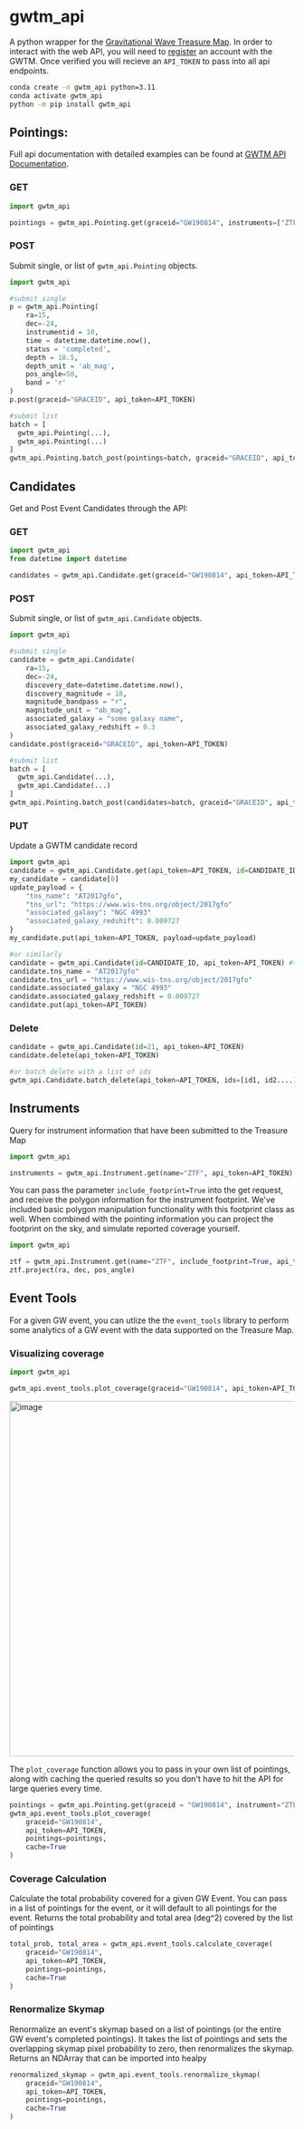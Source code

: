 # gwtm_api

A python wrapper for the [Gravitational Wave Treasure Map](http://treasuremap.space).
In order to interact with the web API, you will need to [register](http://treasuremap.space/register) an account with the GWTM. Once verified you will recieve an `API_TOKEN` to pass into all api endpoints.

```bash
conda create -n gwtm_api python=3.11
conda activate gwtm_api
python -m pip install gwtm_api
```


## Pointings:
Full api documentation with detailed examples can be found at [GWTM API Documentation](http://treasuremap.space/documentation).
### GET
```python
import gwtm_api

pointings = gwtm_api.Pointing.get(graceid="GW190814", instruments=["ZTF"], api_token=API_TOKEN)
```

### POST
Submit single, or list of `gwtm_api.Pointing` objects.
```python
import gwtm_api

#submit single
p = gwtm_api.Pointing(
    ra=15,
    dec=-24,
    instrumentid = 10,
    time = datetime.datetime.now(),
    status = 'completed',
    depth = 18.5,
    depth_unit = 'ab_mag', 
    pos_angle=50,
    band = 'r'
)
p.post(graceid="GRACEID", api_token=API_TOKEN)

#submit list
batch = [
  gwtm_api.Pointing(...),
  gwtm_api.Pointing(...)
]
gwtm_api.Pointing.batch_post(pointings=batch, graceid="GRACEID", api_token=API_TOKEN)
```

## Candidates
Get and Post Event Candidates through the API:
### GET
```python
import gwtm_api
from datetime import datetime

candidates = gwtm_api.Candidate.get(graceid="GW190814", api_token=API_TOKEN)
```
### POST
Submit single, or list of `gwtm_api.Candidate` objects.
```python
import gwtm_api

#submit single
candidate = gwtm_api.Candidate(
    ra=15,
    dec=-24,
    discovery_date=datetime.datetime.now(),
    discovery_magnitude = 18,
    magnitude_bandpass = "r",
    magnitude_unit = "ab_mag",
    associated_galaxy = "some galaxy name",
    associated_galaxy_redshift = 0.3
)
candidate.post(graceid="GRACEID", api_token=API_TOKEN)

#submit list
batch = [
  gwtm_api.Candidate(...),
  gwtm_api.Candidate(...)
]
gwtm_api.Pointing.batch_post(candidates=batch, graceid="GRACEID", api_token=API_TOKEN)
```

### PUT
Update a GWTM candidate record
```python
import gwtm_api
candidate = gwtm_api.Candidate.get(api_token=API_TOKEN, id=CANDIDATE_ID)
my_candidate = candidate[0]
update_payload = {
    "tns_name": "AT2017gfo",
    "tns_url": "https://www.wis-tns.org/object/2017gfo"
    "associated_galaxy": "NGC 4993"
    "associated_galaxy_redshift": 0.009727
}
my_candidate.put(api_token=API_TOKEN, payload=update_payload)

#or similarly
candidate = gwtm_api.Candidate(id=CANDIDATE_ID, api_token=API_TOKEN) #this will envoke the GET endpoint if it has an id and api token
candidate.tns_name = "AT2017gfo"
candidate.tns_url = "https://www.wis-tns.org/object/2017gfo"
candidate.associated_galaxy = "NGC 4993"
candidate.associated_galaxy_redshift = 0.009727
candidate.put(api_token=API_TOKEN)
```

### Delete
```python
candidate = gwtm_api.Candidate(id=21, api_token=API_TOKEN)
candidate.delete(api_token=API_TOKEN)

#or batch delete with a list of ids
gwtm_api.Candidate.batch_delete(api_token=API_TOKEN, ids=[id1, id2....], verbose=True)
```

## Instruments
Query for instrument information that have been submitted to the Treasure Map
```python
import gwtm_api

instruments = gwtm_api.Instrument.get(name="ZTF", api_token=API_TOKEN)
```
You can pass the parameter `include_footprint=True` into the get request, and receive the polygon information for the instrument footprint.
We've included basic polygon manipulation functionality with this footprint class as well. When combined with the pointing information you can project the footprint on the sky, and simulate reported coverage yourself.
```python
import gwtm_api

ztf = gwtm_api.Instrument.get(name="ZTF", include_footprint=True, api_token=API_TOKEN)[0]
ztf.project(ra, dec, pos_angle)
```

## Event Tools
For a given GW event, you can utlize the the `event_tools` library to perform some analytics of a GW event with the data supported on the Treasure Map.

### Visualizing coverage
```python
import gwtm_api

gwtm_api.event_tools.plot_coverage(graceid="GW190814", api_token=API_TOKEN)
```
<img width="627" alt="image" src="https://github.com/TheTreasureMap/gwtm_api/assets/25805244/a6c0fa96-d991-46dc-a75e-472658dde873">

The `plot_coverage` function allows you to pass in your own list of pointings, along with caching the queried results so you don't have to hit the API for large queries every time.

```python
pointings = gwtm_api.Pointing.get(graceid = "GW190814", instrument="ZTF", api_token=API_TOKEN, status='completed')
gwtm_api.event_tools.plot_coverage(
    graceid="GW190814",
    api_token=API_TOKEN,
    pointings=pointings,
    cache=True
)
```

### Coverage Calculation
Calculate the total probability covered for a given GW Event. You can pass in a list of pointings for the event, or it will default to all pointings for the event. Returns the total probability and total area (deg^2) covered by the list of pointings

```python
total_prob, total_area = gwtm_api.event_tools.calculate_coverage(
    graceid="GW190814",
    api_token=API_TOKEN,
    pointings=pointings,
    cache=True
)
```

### Renormalize Skymap
Renormalize an event's skymap based on a list of pointings (or the entire GW event's completed pointings). It takes the list of pointings and sets the overlapping skymap pixel probability to zero, then renormalizes the skymap. Returns an NDArray that can be imported into healpy

```python
renormalized_skymap = gwtm_api.event_tools.renormalize_skymap(
    graceid="GW190814",
    api_token=API_TOKEN,
    pointings=pointings,
    cache=True
)
```
